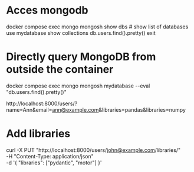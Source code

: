 # Acces mongodb
docker compose exec mongo mongosh
show dbs # show list of databases
use mydatabase
show collections
db.users.find().pretty()
exit



# Directly query MongoDB from outside the container
docker compose exec mongo mongosh mydatabase --eval "db.users.find().pretty()"


http://localhost:8000/users/?name=Ann&email=ann@example.com&libraries=pandas&libraries=numpy



# Add libraries
curl -X PUT "http://localhost:8000/users/john@example.com/libraries/" \
     -H "Content-Type: application/json" \
     -d '{
           "libraries": ["pydantic", "motor"]
         }'


